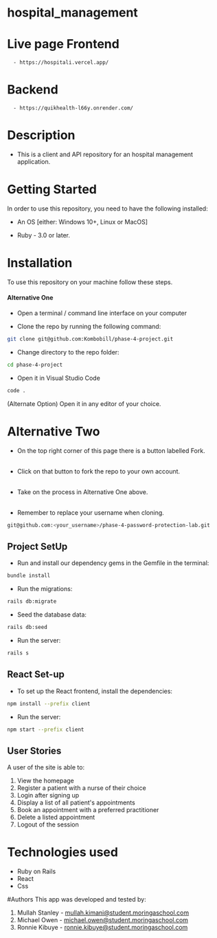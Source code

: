 # hospital_management


# Live page Frontend

      - https://hospitali.vercel.app/

# Backend

      - https://quikhealth-l66y.onrender.com/
 

# Description

- This is a client and API repository for an hospital management application.



# Getting Started

In order to use this repository, you need to have the following installed:

- An OS [either: Windows 10+, Linux or MacOS]

- Ruby - 3.0 or later.

# Installation

To use this repository on your machine follow these steps.

#### Alternative One

- Open a terminal / command line interface on your computer

- Clone the repo by running the following command:

```bash
git clone git@github.com:Kombobill/phase-4-project.git
```
- Change directory to the repo folder:

```bash
cd phase-4-project
```

- Open it in Visual Studio Code
```bash
code .
```

(Alternate Option) Open it in any editor of your choice.

# Alternative Two

- On the top right corner of this page there is a button labelled Fork.
<br/> <br/>

- Click on that button to fork the repo to your own account.
 <br/> <br/>

- Take on the process in Alternative One above.
 <br/> <br/>
- Remember to replace your username when cloning.

```bash
git@github.com:<your_username>/phase-4-password-protection-lab.git
```
## Project SetUp

- Run and install our dependency gems in the Gemfile in the terminal:

```bash
bundle install
```

- Run the migrations:

```bash
rails db:migrate
```

- Seed the database data:

```bash
rails db:seed
```

- Run the server:

```bash
rails s
```

## React Set-up

- To set up the React frontend, install the dependencies:

```bash
npm install --prefix client
```

- Run the server:

```bash
npm start --prefix client
```

## User Stories

A user of the site is able to:
1. View the homepage
2. Register a patient with a nurse of their choice
3. Login after signing up
4. Display a list of all patient's appointments
5. Book an appointment with a preferred practitioner
6. Delete a listed appointment
7. Logout of the session <br />
# Technologies used

- Ruby on Rails
- React
- Css

#Authors
This app was developed and tested by:
1. Mullah Stanley - mullah.kimani@student.moringaschool.com
2. Michael Owen - michael.owen@student.moringaschool.com
3. Ronnie Kibuye - ronnie.kibuye@student.moringaschool.com
